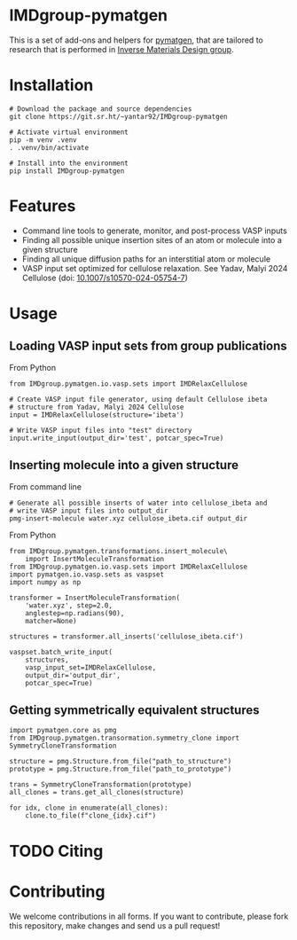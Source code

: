 

# IMDgroup-pymatgen

This is a set of add-ons and helpers for [pymatgen](https://pymatgen.org/), that are tailored to
research that is performed in [Inverse Materials Design group](https://www.oimalyi.org/).


# Installation

    # Download the package and source dependencies
    git clone https://git.sr.ht/~yantar92/IMDgroup-pymatgen
    
    # Activate virtual environment
    pip -m venv .venv
    . .venv/bin/activate
    
    # Install into the environment
    pip install IMDgroup-pymatgen


# Features

-   Command line tools to generate, monitor, and post-process VASP inputs
-   Finding all possible unique insertion sites of an atom or molecule
    into a given structure
-   Finding all unique diffusion paths for an interstitial atom or
    molecule
-   VASP input set optimized for cellulose relaxation.
    See Yadav, Malyi 2024 Cellulose (doi: [10.1007/s10570-024-05754-7](https://doi.org/10.1007/s10570-024-05754-7))


# Usage


## Loading VASP input sets from group publications

From Python

    from IMDgroup.pymatgen.io.vasp.sets import IMDRelaxCellulose
    
    # Create VASP input file generator, using default Cellulose ibeta
    # structure from Yadav, Malyi 2024 Cellulose
    input = IMDRelaxCellulose(structure='ibeta')
    
    # Write VASP input files into "test" directory
    input.write_input(output_dir='test', potcar_spec=True)


## Inserting molecule into a given structure

From command line

    # Generate all possible inserts of water into cellulose_ibeta and
    # write VASP input files into output_dir
    pmg-insert-molecule water.xyz cellulose_ibeta.cif output_dir

From Python

    from IMDgroup.pymatgen.transformations.insert_molecule\
        import InsertMoleculeTransformation
    from IMDgroup.pymatgen.io.vasp.sets import IMDRelaxCellulose
    import pymatgen.io.vasp.sets as vaspset
    import numpy as np
    
    transformer = InsertMoleculeTransformation(
        'water.xyz', step=2.0,
        anglestep=np.radians(90),
        matcher=None)
    
    structures = transformer.all_inserts('cellulose_ibeta.cif')
    
    vaspset.batch_write_input(
        structures,
        vasp_input_set=IMDRelaxCellulose,
        output_dir='output_dir',
        potcar_spec=True)


## Getting symmetrically equivalent structures

    import pymatgen.core as pmg
    from IMDgroup.pymatgen.transormation.symmetry_clone import SymmetryCloneTransformation
    
    structure = pmg.Structure.from_file("path_to_structure")
    prototype = pmg.Structure.from_file("path_to_prototype")
    
    trans = SymmetryCloneTransformation(prototype)
    all_clones = trans.get_all_clones(structure)
    
    for idx, clone in enumerate(all_clones):
        clone.to_file(f"clone_{idx}.cif")


# TODO Citing


# Contributing

We welcome contributions in all forms. If you want to contribute,
please fork this repository, make changes and send us a pull request!

